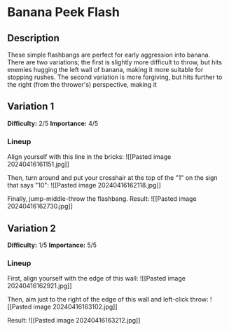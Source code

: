 # Banana Peek Flash
## Description
These simple flashbangs are perfect for early aggression into banana. There are two variations; the first is slightly more difficult to throw, but hits enemies hugging the left wall of banana, making it more suitable for stopping rushes. The second variation is more forgiving, but hits further to the right (from the thrower's) perspective, making it 
## Variation 1
**Difficulty:** 2/5
**Importance:** 4/5
### Lineup
Align yourself with this line in the bricks:
![[Pasted image 20240416161151.jpg]]

Then, turn around and put your crosshair at the top of the "1" on the sign that says "10":
![[Pasted image 20240416162118.jpg]]

Finally, jump-middle-throw the flashbang. Result:
![[Pasted image 20240416162730.jpg]]
## Variation 2
**Difficulty:** 1/5
**Importance:** 5/5
### Lineup
First, align yourself with the edge of this wall:
![[Pasted image 20240416162921.jpg]]

Then, aim just to the right of the edge of this wall and left-click throw:
![[Pasted image 20240416163102.jpg]]

Result:
![[Pasted image 20240416163212.jpg]]